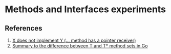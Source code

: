 # Methods and Interfaces experiments

## References

1. [X does not implement Y (... method has a pointer receiver)](https://stackoverflow.com/a/40824044)
2. [Summary to the difference between T and T* method sets in Go](https://gronskiy.com/posts/2020-04-golang-pointer-vs-value-methods/)
